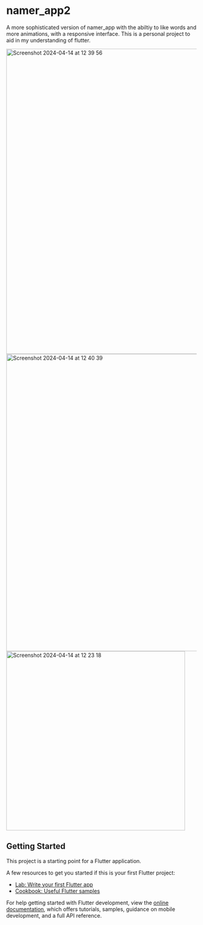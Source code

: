 # namer_app2

A more sophisticated version of namer_app with the abiltiy to like words and more animations, with a responsive interface. This is a personal project to aid in my understanding of flutter.

<img width="805" alt="Screenshot 2024-04-14 at 12 39 56" src="https://github.com/darrylad/namer_app2/assets/132708308/6a55dad1-55af-4671-bc0a-0e49c7391161">

<img width="784" alt="Screenshot 2024-04-14 at 12 40 39" src="https://github.com/darrylad/namer_app2/assets/132708308/24cd7eb9-b1d6-4a9a-8180-fcce922a5b4e">

<img width="473" alt="Screenshot 2024-04-14 at 12 23 18" src="https://github.com/darrylad/namer_app2/assets/132708308/ebb19255-e468-45dd-86dd-fb5faa52b9b7">


## Getting Started

This project is a starting point for a Flutter application.

A few resources to get you started if this is your first Flutter project:

- [Lab: Write your first Flutter app](https://docs.flutter.dev/get-started/codelab)
- [Cookbook: Useful Flutter samples](https://docs.flutter.dev/cookbook)

For help getting started with Flutter development, view the
[online documentation](https://docs.flutter.dev/), which offers tutorials,
samples, guidance on mobile development, and a full API reference.
